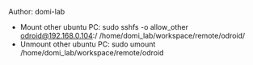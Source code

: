 Author: domi-lab

- Mount other ubuntu PC:  sudo sshfs -o allow_other odroid@192.168.0.104:/ /home/domi_lab/workspace/remote/odroid/
- Unmount other ubuntu PC: sudo umount /home/domi_lab/workspace/remote/odroid
